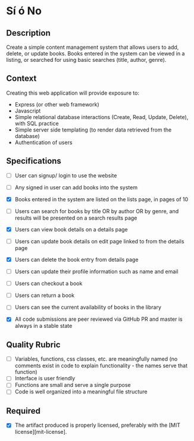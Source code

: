 # Sí ó No
## Description

Create a simple content management system that allows users to add, delete, or update books.  Books entered in the system can be viewed in a listing, or searched for using basic searches (title, author, genre).

## Context

Creating this web application will provide exposure to:
* Express (or other web framework)
* Javascript
* Simple relational database interactions (Create, Read, Update, Delete), with SQL practice
* Simple server side templating (to render data retrieved from the database)
* Authentication of users

## Specifications

- [ ] User can signup/ login to use the website
- [ ] Any signed in user can add books into the system
- [x] Books entered in the system are listed on the lists page, in pages of 10
- [ ] Users can search for books by title OR by author OR by genre, and results will be presented on a search results page
- [x] Users can view book details on a details page
- [ ] Users can update book details on edit page linked to from the details page
- [x] Users can delete the book entry from details page
- [ ] Users can update their profile information such as name and email
- [ ] Users can checkout a book  
- [ ] Users can return a book
- [ ] Users can see the current availability of books in the library
- [x] All code submissions are peer reviewed via GitHub PR and master is always in a stable state


## Quality Rubric

- [ ] Variables, functions, css classes, etc. are meaningfully named (no comments exist in code to explain functionality - the names serve that function)
- [ ] Interface is user friendly
- [ ] Functions are small and serve a single purpose
- [ ] Code is well organized into a meaningful file structure

## Required

- [X] The artifact produced is properly licensed, preferably with the [MIT license][mit-license].
